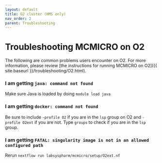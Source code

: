 ```yaml
---
layout: default
title: O2 cluster (HMS only)
nav_order: 2
parent: Troubleshooting
---
```


# Troubleshooting MCMICRO on O2

The following are common problems users encounter on O2. For more information, please review [the instructions for running MCMICRO on O2]({{ site.baseurl }}/troubleshooting/O2.html).

### I am getting `java: command not found`

Make sure Java is loaded by doing `module load java`

### I am getting `docker: command not found`

Be sure to include `-profile O2` if you are in the `lsp` group on O2 and `-profile O2ext` if you are not. Type `groups` to check if you are in the `lsp` group.

### I am getting `FATAL: singularity image is not in an allowed configured path`

Rerun `nextflow run labsyspharm/mcmicro/setup/O2ext.nf`
